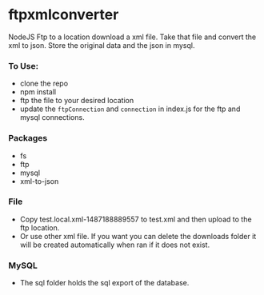 # ftpxmlconverter

NodeJS Ftp to a location download a xml file. Take that file and convert the xml to json.
Store the original data and the json in mysql.

### To Use:

* clone the repo
* npm install
* ftp the file to your desired location
* update the `ftpConnection` and `connection` in index.js for the ftp and mysql connections. 

### Packages

* fs
* ftp
* mysql
* xml-to-json

### File

* Copy test.local.xml-1487188889557 to test.xml and then upload to the ftp location.
* Or use other xml file. If you want you can delete the downloads folder it will be created automatically when ran if it does not exist.

### MySQL

* The sql folder holds the sql export of the database.
